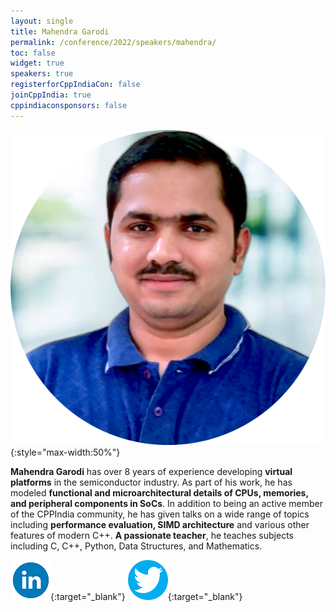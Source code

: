 ```yaml
---
layout: single
title: Mahendra Garodi
permalink: /conference/2022/speakers/mahendra/
toc: false
widget: true
speakers: true
registerforCppIndiaCon: false
joinCppIndia: true
cppindiaconsponsors: false
---
```

![Mahendra Garodi](/conference/2022/graphics/mahendra.png "Mahendra Garodi"){:style="max-width:50%"}

**Mahendra Garodi** has over 8 years of experience developing **virtual platforms** in the semiconductor industry. As part of his work, he has modeled **functional and microarchitectural details of CPUs, memories, and peripheral components in SoCs**. In addition to being an active member of the CPPIndia community, he has given talks on a wide range of topics including **performance evaluation, SIMD architecture** and various other features of modern C++. **A passionate teacher**, he teaches subjects including C, C++, Python, Data Structures, and Mathematics.

[![LinkedIn](/assets/images/linkedin.png "Mahendra Garodi")](https://www.linkedin.com/in/garodimahendra){:target="_blank"}
[![Twitter](/assets/images/twitter.png "Mahendra Garodi")](https://twitter.com/garodimahendra){:target="_blank"}
<pre>











































</pre>